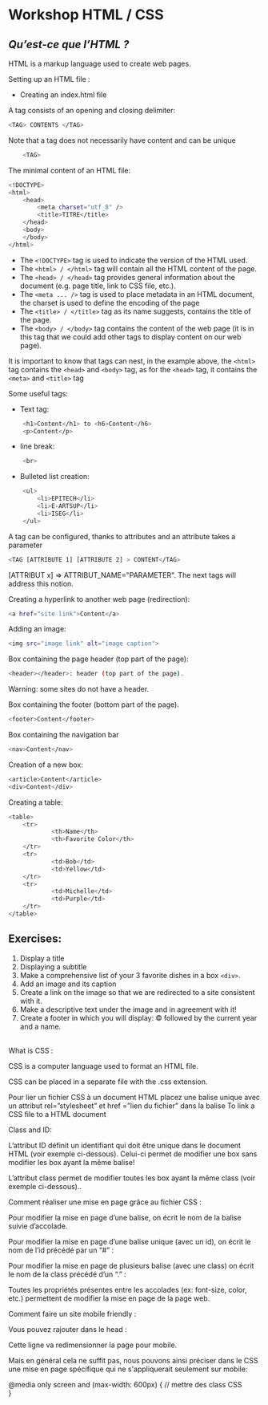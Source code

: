 # Workshop HTML / CSS

## _Qu’est-ce que l’HTML ?_

HTML is a markup language used to create web pages.

Setting up an HTML file :

- Creating an index.html file

A tag consists of an opening and closing delimiter:
```sh
<TAG> CONTENTS </TAG>
```
Note that a tag does not necessarily have content and can be unique
```sh
    <TAG>
```
The minimal content of an HTML file:

```sh
<!DOCTYPE>
<html>
    <head>
        <meta charset="utf_8" />
        <title>TITRE</title>
    </head>
    <body>
    </body>
</html>
```

- The ``` <!DOCTYPE> ``` tag is used to indicate the version of the HTML used.
- The ``` <html> / </html> ``` tag will contain all the HTML content of the page.
- The ``` <head> / </head> ``` tag provides general information about the document (e.g. page title, link to CSS file, etc.).
- The ``` <meta ... /> ``` tag is used to place metadata in an HTML document, the charset is used to define the encoding of the page 
- The ``` <title> / </title> ``` tag as its name suggests, contains the title of the page.
- The ``` <body> / </body> ``` tag contains the content of the web page (it is in this tag that we could add other tags to display content on our web page).


It is important to know that tags can nest, in the example above, the ``` <html> ``` tag contains the ``` <head> ``` and ``` <body> ``` tag, as for the ``` <head> ``` tag, it contains the ``` <meta> ``` and ``` <title> ``` tag

Some useful tags:
- Text tag:
```sh
    <h1>Content</h1> to <h6>Content</h6>
    <p>Content</p>
```
- line break:
```sh
    <br>
```
- Bulleted list creation:
```sh
    <ul>
        <li>EPITECH</li>
        <li>E-ARTSUP</li>
        <li>ISEG</li>
    </ul>
```
A tag can be configured, thanks to attributes and an attribute takes a parameter
```sh
<TAG [ATTRIBUTE 1] [ATTRIBUTE 2] > CONTENT</TAG>
```
[ATTRIBUT x] => ATTRIBUT_NAME="PARAMETER".
The next tags will address this notion.

Creating a hyperlink to another web page (redirection):
```sh
<a href="site link">Content</a> 
```

Adding an image:
```sh
<img src="image link" alt="image caption">
```

Box containing the page header (top part of the page):
```sh
<header></header>: header (top part of the page).
```
Warning: some sites do not have a header.

Box containing the footer (bottom part of the page).
```sh
<footer>Content</footer>
```
Box containing the navigation bar
```sh
<nav>Content</nav>
```
Creation of a new box:
```sh
<article>Content</article>
<div>Content</div>
```


Creating a table:
```sh
<table>
    <tr>
            <th>Name</th>
            <th>Favorite Color</th>
    </tr>
    <tr>
            <td>Bob</td>
            <td>Yellow</td>
    </tr>
    <tr>
            <td>Michelle</td>
            <td>Purple</td>
    </tr>
</table>
```


## Exercises:

1. Display a title <br/>
2. Displaying a subtitle <br/>
3. Make a comprehensive list of your 3 favorite dishes in a box ``` <div> ```.<br/>
4. Add an image and its caption <br/>
5. Create a link on the image so that we are redirected to a site consistent with it. <br/>
6. Make a descriptive text under the image and in agreement with it! <br/>
7. Create a footer in which you will display: © followed by the current year and a name. <br/>

<br/>
What is CSS :

CSS is a computer language used to format an HTML file.

CSS can be placed in a separate file with the .css extension.

Pour lier un fichier CSS à un document HTML placez une balise unique <link/> avec un attribut rel=”stylesheet” et href =”lien du fichier” dans la balise <head>
To link a CSS file to a HTML document 

Class and ID:

L’attribut ID définit un identifiant qui doit être unique dans le document HTML (voir exemple ci-dessous). Celui-ci permet de modifier une box sans modifier les box ayant la même balise!



L’attribut class permet de modifier toutes les box ayant la même class (voir exemple ci-dessous)..



Comment réaliser une mise en page grâce au fichier CSS :

Pour modifier la mise en page d’une balise, on écrit le nom de la balise suivie d’accolade.



Pour modifier la mise en page d’une balise unique (avec un id), on écrit le nom de l’id précédé par un “#” :



Pour modifier la mise en page de plusieurs balise (avec une class) on écrit le nom de la class précédé d’un “.” :



Toutes les propriétés présentes entre les accolades (ex: font-size, color, etc.)  permettent de modifier la mise en page de la page web. 












Comment faire un site mobile friendly :

Vous pouvez rajouter dans le head :

<meta name="viewport" content="width=device-width, initial-scale=1.0">

Cette ligne va redimensionner la page pour mobile.

Mais en général cela ne suffit pas, nous pouvons ainsi préciser dans le CSS une mise en page spécifique qui ne s'appliquerait seulement sur mobile:

@media only screen and (max-width: 600px) {
// mettre des class CSS     
} 








